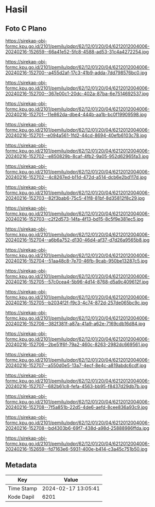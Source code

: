 # Hasil

## Foto C Plano

https://sirekap-obj-formc.kpu.go.id/2101/pemilu/pdpr/62/12/01/20/04/6212012004006-20240216-152659--66a41e52-5fc8-4588-ad53-31c4a4272254.jpg

https://sirekap-obj-formc.kpu.go.id/2101/pemilu/pdpr/62/12/01/20/04/6212012004006-20240216-152700--a455d2af-17c3-41b9-adda-7dd798576bc0.jpg

https://sirekap-obj-formc.kpu.go.id/2101/pemilu/pdpr/62/12/01/20/04/6212012004006-20240216-152700--367e00c1-20dc-402a-87ba-6e7514692537.jpg

https://sirekap-obj-formc.kpu.go.id/2101/pemilu/pdpr/62/12/01/20/04/6212012004006-20240216-152701--11e862da-dbe4-444b-aa1b-bc0f19909598.jpg

https://sirekap-obj-formc.kpu.go.id/2101/pemilu/pdpr/62/12/01/20/04/6212012004006-20240216-152701--e094a561-1fd2-44cd-8694-40efb6103c78.jpg

https://sirekap-obj-formc.kpu.go.id/2101/pemilu/pdpr/62/12/01/20/04/6212012004006-20240216-152702--e850829b-8caf-4fb2-9a05-952d62965fa3.jpg

https://sirekap-obj-formc.kpu.go.id/2101/pemilu/pdpr/62/12/01/20/04/6212012004006-20240216-152702--4c8267ed-b11d-472d-a514-dcb6e2bd117d.jpg

https://sirekap-obj-formc.kpu.go.id/2101/pemilu/pdpr/62/12/01/20/04/6212012004006-20240216-152703--82f3bab6-75c5-41f8-81bf-8d35812f8c29.jpg

https://sirekap-obj-formc.kpu.go.id/2101/pemilu/pdpr/62/12/01/20/04/6212012004006-20240216-152703--c2f2d573-14fa-4f13-bd15-8c5f9e381ec5.jpg

https://sirekap-obj-formc.kpu.go.id/2101/pemilu/pdpr/62/12/01/20/04/6212012004006-20240216-152704--a6b6a752-d130-46d4-af37-d7d26a9565b8.jpg

https://sirekap-obj-formc.kpu.go.id/2101/pemilu/pdpr/62/12/01/20/04/6212012004006-20240216-152704--51aa48c8-7e70-46fb-9cab-950be13287c5.jpg

https://sirekap-obj-formc.kpu.go.id/2101/pemilu/pdpr/62/12/01/20/04/6212012004006-20240216-152705--57c0cea4-5b96-4d14-8768-d5a9c409612f.jpg

https://sirekap-obj-formc.kpu.go.id/2101/pemilu/pdpr/62/12/01/20/04/6212012004006-20240216-152705--b2034f2f-f9c3-4c74-872d-257de065bc9c.jpg

https://sirekap-obj-formc.kpu.go.id/2101/pemilu/pdpr/62/12/01/20/04/6212012004006-20240216-152706--382f381f-a87a-41a9-a62e-7169cdb16d84.jpg

https://sirekap-obj-formc.kpu.go.id/2101/pemilu/pdpr/62/12/01/20/04/6212012004006-20240216-152706--2be51f6f-79a2-460c-8263-2982dc669561.jpg

https://sirekap-obj-formc.kpu.go.id/2101/pemilu/pdpr/62/12/01/20/04/6212012004006-20240216-152707--a550d0e5-13a7-4ecf-8e4c-a819abdc6cdf.jpg

https://sirekap-obj-formc.kpu.go.id/2101/pemilu/pdpr/62/12/01/20/04/6212012004006-20240216-152707--682b61c8-fefa-4563-bb95-f8437d29db7b.jpg

https://sirekap-obj-formc.kpu.go.id/2101/pemilu/pdpr/62/12/01/20/04/6212012004006-20240216-152708--7f5a851b-22d5-4de6-aefd-8cee836a93c9.jpg

https://sirekap-obj-formc.kpu.go.id/2101/pemilu/pdpr/62/12/01/20/04/6212012004006-20240216-152708--bd4303b6-69f7-438d-a98d-25888986ffda.jpg

https://sirekap-obj-formc.kpu.go.id/2101/pemilu/pdpr/62/12/01/20/04/6212012004006-20240216-152659--fd7163e6-5931-400e-b414-c3a45c751b50.jpg


## Metadata

| Key        | Value               |
| ---------- | ------------------- |
| Time Stamp | 2024-02-17 13:05:41 |
| Kode Dapil | 6201                |




